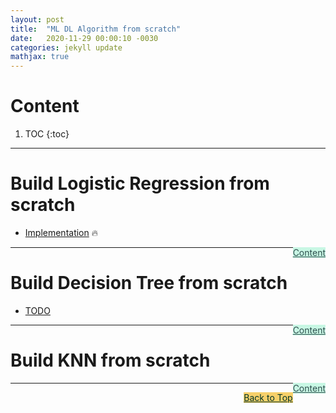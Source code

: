 ```yaml
---
layout: post
title:  "ML DL Algorithm from scratch"
date:   2020-11-29 00:00:10 -0030
categories: jekyll update
mathjax: true
---
```




# Content

1. TOC
{:toc}
---

# Build Logistic Regression from scratch

- [Implementation](https://nbviewer.jupyter.org/github/msank00/ml_algo_from_scratch/blob/master/logistic_regression.ipynb) :fire:


<a href="#Top" style="color:#2F4F4F;background-color: #c8f7e4;float: right;">Content</a>

----


# Build Decision Tree from scratch

- [TODO](https://medium.com/@penggongting/implementing-decision-tree-from-scratch-in-python-c732e7c69aea)

<a href="#Top" style="color:#2F4F4F;background-color: #c8f7e4;float: right;">Content</a>

----

# Build KNN from scratch


<a href="#Top" style="color:#2F4F4F;background-color: #c8f7e4;float: right;">Content</a>

----


<a href="#Top" style="color:#023628;background-color: #f7d06a;float: right;">Back to Top</a>
